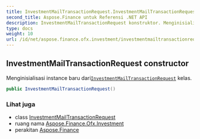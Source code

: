 ```yaml
---
title: InvestmentMailTransactionRequest.InvestmentMailTransactionRequest
second_title: Aspose.Finance untuk Referensi .NET API
description: InvestmentMailTransactionRequest konstruktor. Menginisialisasi instance baru dariInvestmentMailTransactionRequest kelas.
type: docs
weight: 10
url: /id/net/aspose.finance.ofx.investment/investmentmailtransactionrequest/investmentmailtransactionrequest/
---
```

## InvestmentMailTransactionRequest constructor

Menginisialisasi instance baru dari[`InvestmentMailTransactionRequest`](../) kelas.

```csharp
public InvestmentMailTransactionRequest()
```

### Lihat juga

* class [InvestmentMailTransactionRequest](../)
* ruang nama [Aspose.Finance.Ofx.Investment](../../investmentmailtransactionrequest/)
* perakitan [Aspose.Finance](../../../)


